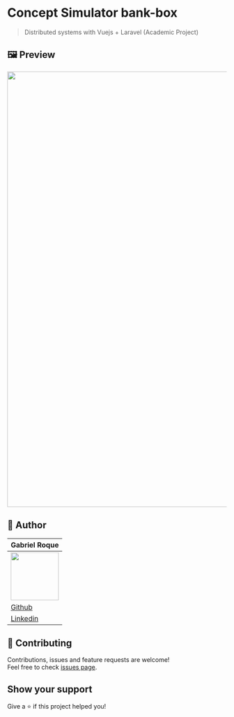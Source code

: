 # Concept Simulator bank-box 
> Distributed systems with Vuejs + Laravel (Academic Project)

## 🖼 Preview

<img src="https://i.imgur.com/9nfxZJe.gif" width="1000px">


## 👤 Author

| Gabriel Roque  | 
| ------------- |
| <img src="https://avatars2.githubusercontent.com/u/32438220?s=460&v=4" width="110">  
| <a href="https://github.com/gabriel-roque">Github</a> 
| <a href="https://www.linkedin.com/in/gabriel-roque/">Linkedin</a> 


## 🤝 Contributing

Contributions, issues and feature requests are welcome!<br />Feel free to check [issues page](https://github.com/gabriel-roque/simulator-bank-box-SD/issues). 

## Show your support

Give a ⭐️ if this project helped you!

